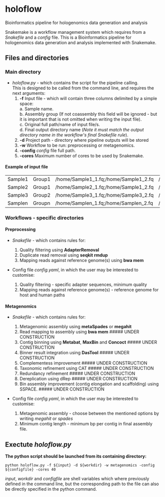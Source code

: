 # holoflow
Bioinformatics pipeline for hologenomics data generation and analysis

Snakemake is a workflow management system which requires from a *Snakefile* and a *config* file. This is a Bioinformatics pipeline for hologenomics data generation and analysis implemented with Snakemake.

## Files and directories
### Main directory
- *holoflow.py* - which contains the script for the pipeline calling.  
This is designed to be called from the command line, and requires the next arguments:  
  1. **-f** Input file - which will contain three columns delimited by a simple space:  
    a. Sample name.  
    b. Assembly group (If not coassembly this field will be ignored - but it is important that is not omitted when writing the input file).  
    c. Original full path/name of input file/s.  
    d. Final output directory name (*Note it must match the output directory name in the workflow's final Snakefile rule*).    
  2. **-d** Project path - directory where pipeline outputs will be stored
  3. **-w** Workflow to be run: preprocessing or metagenomics.
  4. **-config** *config* file full path.
  5. **-cores** Maximum number of cores to be used by Snakemake.

#### Example of input file
|   |   |   |   |
| --- | --- | --- | --- |
| Sample1 | Group1 | /home/Sample1_1.fq;/home/Sample1_2.fq | /home/results/sample1 |
| Sample2 | Group1 | /home/Sample2_1.fq;/home/Sample1_2.fq | /home/results/sample2 |
| Sample3 | Group2 | /home/Sample3_1.fq;/home/Sample3_2.fq | /home/results/sample3 |
| Samplen | Groupn | /home/Samplen_1.fq;/home/Samplen_2.fq | /home/results/samplen |
  
### Workflows - specific directories
#### Preprocessing
- *Snakefile* - which contains rules for:
  1. Quality filtering using **AdapterRemoval** 
  2. Duplicate read removal using **seqkit rmdup**
  3. Mapping reads against reference genome(s) using **bwa mem**
  
- Config file *config.yaml*, in which the user may be interested to customise:
  1. Quality filtering - specific adapter sequences, minimum quality
  2. Mapping reads against reference genome(s) - reference genome for host and human paths
  
  
#### Metagenomics
- *Snakefile* - which contains rules for:
  1. Metagenomic assembly using **metaSpades** or **megahit**
  2. Read mapping to assembly using **bwa mem** ##### UNDER CONSTRUCTION
  3. Contig binning using **Metabat**, **MaxBin** and **Concoct** ##### UNDER CONSTRUCTION
  4. Binner result integration using **DasTool** ##### UNDER CONSTRUCTION
  5. Complementess improvement ##### UNDER CONSTRUCTION
  5. Taxonomic refinement using CAT ##### UNDER CONSTRUCTION
  6. Redundancy refinement ##### UNDER CONSTRUCTION
  7. Dereplication using dRep ##### UNDER CONSTRUCTION
  7. Bin assembly improvement (contig elongation and scaffolding) using SSPACE. ##### UNDER CONSTRUCTION
  
- Config file *config.yaml*, in which the user may be interested to customise:
  1. Metagenomic assembly - choose between the mentioned options by writing *megahit* or *spades*
  2. Minimum contig length - minimum bp per contig in final assembly file.

  
## Exectute *holoflow.py*
**The python script should be launched from its containing directory:**
```
python holoflow.py -f ${input} -d ${workdir} -w metagenomics -config ${configfile} -cores 40
```
*input*, *workdir* and *configfile* are shell variables which where previously defined in the command line, but the corresponding path to the file can also be directly specified in the python command. 



